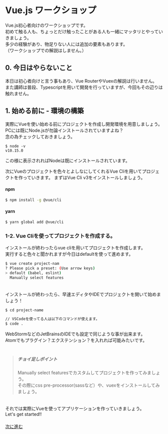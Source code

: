 # Vue.js ワークショップ
Vue.js初心者向けのワークショップです。  
初めて触る人も、ちょっとだけ触ったことがある人も一緒にマッタリとやっていきましょう。  
多少の経験があり、物足りない人には追加の要素もあります。  
（ワークショップでの解説はしません。）

## 0. 今日はやらないこと
本日は初心者向けと言う事もあり、Vue RouterやVuexの解説は行いません。  
また講師は普段、Typescriptを用いて開発を行っていますが、今回もその辺りは触れません。 

## 1. 始める前に - 環境の構築
実際にVueを使い始める前にプロジェクトを作成し開発環境を用意しましょう。  
PCには既にNode.jsが勿論インストールされていますよね？  
念の為チェックしておきましょう。
```
$ node -v
v10.15.0
```
この様に表示されればNodeは既にインストールされています。

次にVueのプロジェクトを色々とよしなにしてくれるVue Cliを用いてプロジェクトを作っていきます。
まずはVue Cli v3をインストールしましょう。

#### npm
```bash
$ npm install -g @vue/cli
```
#### yarn
```bash
$ yarn global add @vue/cli
```
     
### 1-2. Vue Cliを使ってプロジェクトを作成する。
インストールが終わったらvue cliを用いてプロジェクトを作成します。  
実行すると色々と聞かれますが今日はdefaultを使って進めます。
```bash
$ vue create project-nam
? Please pick a preset: (Use arrow keys)
> default (babel, eslint)
  Manually select features
```
　  
インストールが終わったら、早速エディタやIDEでプロジェクトを開いて始めましょう！
```bash
$ cd project-name

// VSCodeを使ってる人は以下のコマンドが使えます。
$ code .
```
WebStormなどのJetBrainsのIDEでも設定で同じような事が出来ます。  
Atomでもプラグイン？エクステンション？を入れれば可能みたいです。
　  
　  
> ##### チョイ足しポイント  
> Manually select featuresでカスタムしてプロジェクトを作ってみましょう。  
> その際にcss pre-processor(sassなど）や、vuexをインストールしてみましょう。

　  
それでは実際にVueを使ってアプリケーションを作っていきましょう。  
Let's get started!!  
　  
[次に進む](https://github.com/)
